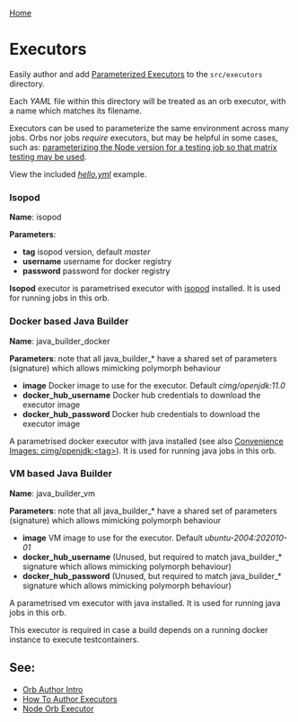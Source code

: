 [Home](../../README.md)

# Executors

Easily author and add [Parameterized Executors](https://circleci.com/docs/2.0/reusing-config/#executors) to the `src/executors` directory.

Each _YAML_ file within this directory will be treated as an orb executor, with a name which matches its filename.

Executors can be used to parameterize the same environment across many jobs. Orbs nor jobs _require_ executors, but may be helpful in some cases, such as: [parameterizing the Node version for a testing job so that matrix testing may be used](https://circleci.com/orbs/registry/orb/circleci/node#usage-run_matrix_testing).

View the included _[hello.yml](./hello.yml)_ example.

### Isopod

**Name**: isopod

**Parameters**:

- **tag** isopod version, default *master*
- **username** username for docker registry
- **password** password for docker registry

**Isopod** executor is parametrised executor with [isopod](https://github.com/ricardo-ch/isopod) installed. It is used for running jobs in this orb.

### Docker based Java Builder

**Name**: java_builder_docker

**Parameters**: note that all java_builder_* have a shared set of parameters (signature) which allows mimicking polymorph behaviour

- **image** Docker image to use for the executor. Default *cimg/openjdk:11.0*
- **docker_hub_username** Docker hub credentials to download the executor image
- **docker_hub_password** Docker hub credentials to download the executor image

A parametrised docker executor with java installed (see also [Convenience Images: cimg/openjdk:\<tag>](https://circleci.com/developer/images/image/cimg/openjdk)). It is used for running java jobs in this orb.

### VM based Java Builder

**Name**: java_builder_vm

**Parameters**: note that all java_builder_* have a shared set of parameters (signature) which allows mimicking polymorph behaviour

- **image** VM image to use for the executor. Default *ubuntu-2004:202010-01*
- **docker_hub_username** (Unused, but required to match java_builder_* signature which allows mimicking polymorph behaviour)
- **docker_hub_password** (Unused, but required to match java_builder_* signature which allows mimicking polymorph behaviour)

A parametrised vm executor with java installed. It is used for running java jobs in this orb.

This executor is required in case a build depends on a running docker instance to execute testcontainers.

## See:
 - [Orb Author Intro](https://circleci.com/docs/2.0/orb-author-intro/#section=configuration)
 - [How To Author Executors](https://circleci.com/docs/2.0/reusing-config/#authoring-reusable-executors)
 - [Node Orb Executor](https://github.com/CircleCI-Public/node-orb/blob/master/src/executors/default.yml)
